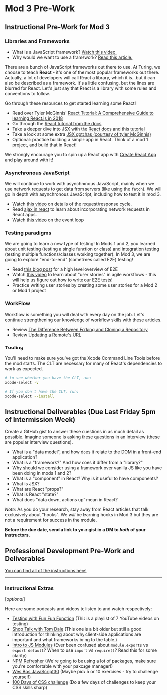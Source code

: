 # Mod 3 Pre-Work

## Instructional Pre-Work for Mod 3

### Libraries and Frameworks

* What is a JavaScript framework? [Watch this video.](https://www.youtube.com/watch?v=sXA1zpv4DhA)
* Why would we want to use a framework? [Read this article.](https://medium.com/dailyjs/the-deepest-reason-why-modern-javascript-frameworks-exist-933b86ebc445)

There are a bunch of JavaScript frameworks out there to use. At Turing, we choose to teach **React** - it's one of the most popular frameworks out there. Actually, a lot of developers will call React a library, which it is...but it can also be described as a framework. It's a little confusing, but the lines are blurred for React. Let's just say that React is a library with some rules and conventions to follow.

Go through these resources to get started learning some React!

* Read over Tyler McGinnis' [React Tutorial: A Comprehensive Guide to learning React.js in 2018](https://tylermcginnis.com/reactjs-tutorial-a-comprehensive-guide-to-building-apps-with-react/)
* Go through the [React tutorial from the docs](https://reactjs.org/tutorial/tutorial.html)
* Take a deeper dive into JSX with the [React docs](https://reactjs.org/docs/introducing-jsx.html) and this [tutorial](https://flaviocopes.com/jsx/)
* Take a look at some extra [JSX gotchas (courtesy of tyler McGinnis)](https://ui.dev/jsx/)
* Optional: practice building a simple app in React. Think of a mod 1 project, and build that in React!

We strongly encourage you to spin up a React app with [Create React App](https://create-react-app.dev/) and play around with it!

### Asynchronous JavaScript

We will continue to work with asynchronous JavaScript, mainly when we use network requests to get data from servers (like using the `fetch`). We will go in depth with asynchronous JavaScript, including how to test it in mod 3.

* Watch [this video](https://www.youtube.com/watch?v=eesqK59rhGA) on details of the request/response cycle.
* Read [ajax in react](https://reactjs.org/docs/faq-ajax.html) to learn about incorporating network requests in React apps.
* Watch [this video](https://www.youtube.com/watch?v=8aGhZQkoFbQ) on the event loop.

### Testing paradigms

We are going to learn a new type of testing! In Mods 1 and 2, you learned about unit testing (testing a single function or class) and integration testing (testing multiple functions/classes working together). In Mod 3, we are going to explore "end-to-end" (sometimes called E2E) testing!

* Read [this blog post](https://www.guru99.com/end-to-end-testing.html) for a high level overview of E2E
* Watch [this video](https://youtu.be/Fw98L-kcRpc) to learn about "user stories" in agile workflows - this will help us figure out how to write our E2E tests!
* Practice writing user stories by creating some user stories for a Mod 2 or Mod 1 project

### WorkFlow

Workflow is something you will deal with every day on the job. Let's continue strengthening our knowledge of workflow skills with these articles.

* Review [The Difference Between Forking and Cloning a Repository](https://github.community/t5/Support-Series/The-difference-between-forking-and-cloning-a-repository/ba-p/1372)
* Review [Updating a Remote's URL](https://help.github.com/en/articles/changing-a-remotes-url)

### Tooling 

You'll need to make sure you've got the Xcode Command Line Tools before the mod starts. The CLT are necessary for many of React's dependencies to work as expected. 

```bash
# to see whether you have the CLT, run:
xcode-select -v

# If you don't have the CLT, run:
xcode-select --install

```

## Instructional Deliverables (Due Last Friday 5pm of Intermission Week)

Create a GitHub gist to answer these questions in as much detail as possible. Imagine someone is asking these questions in an interview (these are popular interview questions).

* What is a "data model", and how does it relate to the DOM in a front-end application?
* What is a "framework?" And how does it differ from a "library?"
* Why should we consider using a framework over vanilla JS like you have been doing in mods 1 and 2?
* What is a "component" in React? Why is it useful to have components?
* What is JSX?
* What are React "props?"
* What is React "state?"
* What does "data down, actions up" mean in React?

_Note:_ As you do your research, stay away from React articles that talk exclusively about "hooks". We _will_ be learning hooks in Mod 3 but they are not a requirement for success in the module.

**Before the due date, send a link to your gist in a DM to _both_ of your instructors.**

## Professional Development Pre-Work and Deliverables

[You can find all of the instructions here!](https://github.com/turingschool/career-development-curriculum/blob/master/module_three/pre_work.md)

--- 

### Instructional Extras
[*optional*]

Here are some podcasts and videos to listen to and watch respectively:

- [Testing with Fun Fun Function](https://www.youtube.com/playlist?list=PL0zVEGEvSaeF_zoW9o66wa_UCNE3a7BEr) (This is a playlist of 7 YouTube videos on testing)
- [Shop Talk with Tom Dale](http://shoptalkshow.com/episodes/147-tom-dale/) (This one is a bit older but still a good introduction for thinking about why client-side applications are important and what frameworks bring to the table.)
- [Intro to JS Modules](https://tylermcginnis.com/javascript-modules-iifes-commonjs-esmodules/) (Ever been confused about `module.exports` vs `export default`? When to use `import` vs `require()`? Read this for some clarity)
- [NPM Refresher](https://ui.dev/npm/) (We're going to be using a lot of packages, make sure you're comfortable with your pakcage manager!)
- [Wes Bos JavaScript30](https://javascript30.com) (Maybe pick 5 or 10 exercises - try to challenge yourself)
- [100 Days of CSS challenge](https://100dayscss.com/) (Do a few days of challenges to keep your CSS skills sharp)
